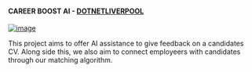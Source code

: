 #### CAREER BOOST AI - [DOTNETLIVERPOOL](https://dotnetliverpool.org.uj)

[![image](https://github.com/user-attachments/assets/b02351e0-b103-414d-bb93-33d32261cc1b)](https://miro.com/app/board/uXjVL3G3HTE=/?share_link_id=970213690232)

This project aims to offer AI assistance to give feedback on a candidates CV. Along side this, we also aim to connect employeers with candidates through our matching algorithm. 
